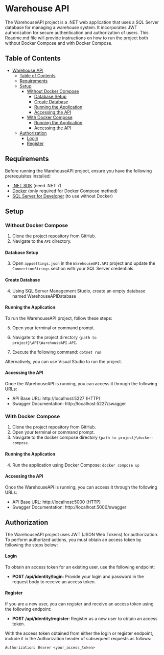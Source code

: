 # Warehouse API

The WarehouseAPI project is a .NET web application that uses a SQL Server database for managing a warehouse system. It incorporates JWT authorization for secure authentication and authorization of users. This Readme.md file will provide instructions on how to run the project both without Docker Compose and with Docker Compose.

## Table of Contents
- [Warehouse API](#Warehouse-api)
  - [Table of Contents](#table-of-contents)
  - [Requirements](#requirements)
  - [Setup](#setup)
    - [Without Docker Compose](#without-docker-compose)
      - [Database Setup](#database-setup)
      - [Create Database](#create-database)
      - [Running the Application](#running-the-application)
      - [Accessing the API](#accessing-the-api)
    - [With Docker Compose](#with-docker-compose)
      - [Running the Application](#running-the-application-1)
      - [Accessing the API](#accessing-the-api-1)
  - [Authorization](#authorization)
      - [Login](#login)
      - [Register](#register)

## Requirements
Before running the WarehouseAPI project, ensure you have the following prerequisites installed:
- [.NET SDK](https://dotnet.microsoft.com/download) (need .NET 7)
- [Docker](https://www.docker.com/get-started) (only required for Docker Compose method)
- [SQL Server for Developer](https://www.microsoft.com/en-us/sql-server/sql-server-downloads) (to use without Docker)

## Setup

### Without Docker Compose
1. Clone the project repository from GitHub.
2. Navigate to the `API` directory.

#### Database Setup
3. Open `appsettings.json` in the `WarehouseAPI.API` project and update the `ConnectionStrings` section with your SQL Server credentials.

#### Create Database
4. Using SQL Server Management Studio, create an empty database named WarehouseAPIDatabase

#### Running the Application
To run the WarehouseAPI project, follow these steps:

5. Open your terminal or command prompt.

6. Navigate to the project directory `{path to project}\API\WarehouseAPI.API`.

7. Execute the following command: `dotnet run`

Alternatively, you can use Visual Studio to run the project.

#### Accessing the API

Once the WarehouseAPI is running, you can access it through the following URLs:

- API Base URL: http://localhost:5227 (HTTP)
- Swagger Documentation: http://localhost:5227/swagger

### With Docker Compose
1. Clone the project repository from GitHub.
2. Open your terminal or command prompt.
3. Navigate to the docker compose directory `{path to project}\docker-compose`.

#### Running the Application
4.  Run the application using Docker Compose: `docker compose up`

#### Accessing the API

Once the WarehouseAPI is running, you can access it through the following URLs:

- API Base URL: http://localhost:5000 (HTTP)
- Swagger Documentation: http://localhost:5000/swagger

## Authorization
The WarehouseAPI project uses JWT (JSON Web Tokens) for authorization. To perform authorized actions, you must obtain an access token by following the steps below:

#### Login
To obtain an access token for an existing user, use the following endpoint:

- **POST /api/identity/login**: Provide your login and password in the request body to receive an access token.

#### Register
If you are a new user, you can register and receive an access token using the following endpoint:

- **POST /api/identity/register**: Register as a new user to obtain an access token.

With the access token obtained from either the login or register endpoint, include it in the Authorization header of subsequent requests as follows:

`Authorization: Bearer <your_access_token>`